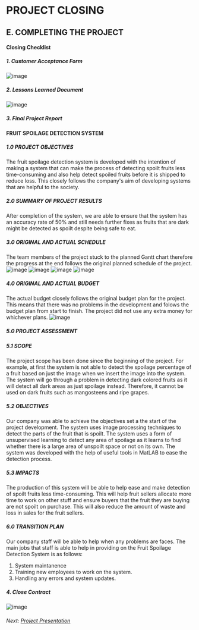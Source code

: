 # PROJECT CLOSING

## E. COMPLETING THE PROJECT

#### Closing Checklist

##### 1. Customer Acceptance Form

![image](https://user-images.githubusercontent.com/121591014/211811735-48300ed7-a8b0-4058-b94e-8e9265910606.png)

##### 2. Lessons Learned Document
![image](https://user-images.githubusercontent.com/121591014/211814186-7b616d32-b7f8-4794-974f-cf9615ac1cd1.png)

##### 3. Final Project Report

#### FRUIT SPOILAGE DETECTION SYSTEM

##### 1.0 PROJECT OBJECTIVES

The fruit spoilage detection system is developed with the intention of making a system that can make the process of detecting spoilt fruits less time-consuming and also help detect spoiled fruits before it is shipped to reduce loss. This closely follows the company's aim of developing systems that are helpful to the society.

##### 2.0 SUMMARY OF PROJECT RESULTS

After completion of the system, we are able to ensure that the system has an accuracy rate of 50% and still needs further fixes as fruits that are dark might be detected as spoilt despite being safe to eat.

##### 3.0 ORIGINAL AND ACTUAL SCHEDULE

The team members of the project stuck to the planned Gantt chart therefore the progress at the end follows the original planned schedule of the project.
![image](https://user-images.githubusercontent.com/121591014/211811238-e17ad0cb-26b3-4eb8-bc5c-03e90220bb76.png)
![image](https://user-images.githubusercontent.com/121591014/211810470-85a005f6-a515-49db-962d-138cb1cc115c.png)
![image](https://user-images.githubusercontent.com/121591014/211810808-72e84f93-cf60-4489-9aae-8ed6931c362f.png)
![image](https://user-images.githubusercontent.com/121591014/211811021-c8995a96-8baa-497c-8ce1-64bf0f5b40f9.png)


##### 4.0 ORIGINAL AND ACTUAL BUDGET

The actual budget closely follows the original budget plan for the project. This means that there was no problems in the development and folows the budget plan from start to finish. The project did not use any extra money for whichever plans. 
![image](https://user-images.githubusercontent.com/121591014/211733144-dac4b484-7956-4d85-ba71-f550aa7adcd5.png)


##### 5.0 PROJECT ASSESSMENT

##### 5.1 SCOPE

The project scope has been done since the beginning of the project. For example, at first the system is not able to detect the spoilage percentage of a fruit based on just the image when we insert the image into the system. The system will go through a problem in detecting dark colored fruits as it will detect all dark areas as just spoilage instead. Therefore, it cannot be used on dark fruits such as mangosteens and ripe grapes.

##### 5.2 OBJECTIVES

Our company was able to achieve the objectives set a the start of the project development. The system uses image processing techniques to detect the parts of the fruit that is spoilt. The system uses a form of unsupervised learning to detect any area of spoilage as it learns to find whether there is a large area of unspoilt space or not on its own. The system was developed with the help of useful tools in MatLAB to ease the detection process.

##### 5.3 IMPACTS

The production of this system will be able to help ease and make detection of spoilt fruits less time-consuming. This will help fruit sellers allocate more time to work on other stuff and ensure buyers that the fruit they are buying are not spoilt on purchase. This will also reduce the amount of waste and loss in sales for the fruit sellers.

##### 6.0 TRANSITION PLAN

Our company staff will be able to help when any problems are faces. The main jobs that staff is able to help in providing on the Fruit Spoilage Detection System is as follows:
1. System maintanence
2. Training new employees to work on the system.
3. Handling any errors and system updates.

##### 4. Close Contract
![image](https://user-images.githubusercontent.com/121591014/211803193-5e716c94-678b-4f7d-ad15-1a5d9d38cf35.png)

###### Next: [Project Presentation](https://github.com/n-miera/Fruit-Spoilage-Detection-System/blob/main/PMP/F-PROJECT_PRESENTATION.md)

